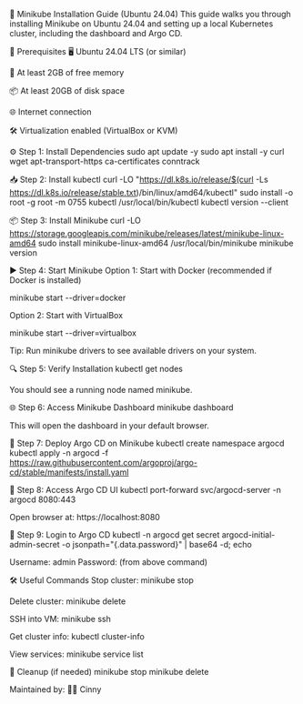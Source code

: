🚀 Minikube Installation Guide (Ubuntu 24.04)
This guide walks you through installing Minikube on Ubuntu 24.04 and setting up a local Kubernetes cluster, including the dashboard and Argo CD.

📝 Prerequisites
🖥️ Ubuntu 24.04 LTS (or similar)

💾 At least 2GB of free memory

📦 At least 20GB of disk space

🌐 Internet connection

🛠️ Virtualization enabled (VirtualBox or KVM)

⚙️ Step 1: Install Dependencies
sudo apt update -y
sudo apt install -y curl wget apt-transport-https ca-certificates conntrack

📥 Step 2: Install kubectl
curl -LO "https://dl.k8s.io/release/$(curl -Ls https://dl.k8s.io/release/stable.txt)/bin/linux/amd64/kubectl"
sudo install -o root -g root -m 0755 kubectl /usr/local/bin/kubectl
kubectl version --client

📦 Step 3: Install Minikube
curl -LO https://storage.googleapis.com/minikube/releases/latest/minikube-linux-amd64
sudo install minikube-linux-amd64 /usr/local/bin/minikube
minikube version

▶️ Step 4: Start Minikube
Option 1: Start with Docker (recommended if Docker is installed)

minikube start --driver=docker

Option 2: Start with VirtualBox

minikube start --driver=virtualbox

Tip: Run minikube drivers to see available drivers on your system.

🔍 Step 5: Verify Installation
kubectl get nodes

You should see a running node named minikube.

🌐 Step 6: Access Minikube Dashboard
minikube dashboard

This will open the dashboard in your default browser.

🚩 Step 7: Deploy Argo CD on Minikube
kubectl create namespace argocd
kubectl apply -n argocd -f https://raw.githubusercontent.com/argoproj/argo-cd/stable/manifests/install.yaml

🚪 Step 8: Access Argo CD UI
kubectl port-forward svc/argocd-server -n argocd 8080:443

Open browser at: https://localhost:8080

🔑 Step 9: Login to Argo CD
kubectl -n argocd get secret argocd-initial-admin-secret -o jsonpath="{.data.password}" | base64 -d; echo

Username: admin
Password: (from above command)

🛠️ Useful Commands
Stop cluster: minikube stop

Delete cluster: minikube delete

SSH into VM: minikube ssh

Get cluster info: kubectl cluster-info

View services: minikube service list

🧹 Cleanup (if needed)
minikube stop
minikube delete

Maintained by: 👩‍💻 Cinny
